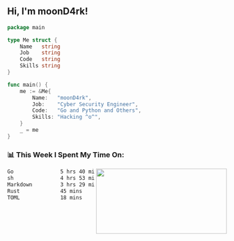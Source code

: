 <h2> Hi, I'm moonD4rk!</h2>

```go
package main

type Me struct {
	Name   string
	Job    string
	Code   string
	Skills string
}

func main() {
	me := &Me{
		Name:   "moonD4rk",
		Job:    "Cyber Security Engineer",
		Code:   "Go and Python and Others",
		Skills: "Hacking ^o^",
	}
	_ = me
}
```

<h3>📊 This Week I Spent My Time On:</h3>
<img align='right' src="https://github-readme-stats.vercel.app/api?username=moond4rk&show_icons=true&theme=radical", width="300" height="150">

<!--START_SECTION:waka-->

```txt
Go               5 hrs 40 mins   █████████░░░░░░░░░░░░░░░░   36.12 %
sh               4 hrs 53 mins   ███████▓░░░░░░░░░░░░░░░░░   31.13 %
Markdown         3 hrs 29 mins   █████▓░░░░░░░░░░░░░░░░░░░   22.23 %
Rust             45 mins         █▒░░░░░░░░░░░░░░░░░░░░░░░   04.79 %
TOML             18 mins         ▓░░░░░░░░░░░░░░░░░░░░░░░░   02.01 %
```

<!--END_SECTION:waka-->

